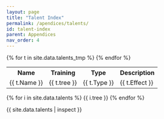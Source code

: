 ```yaml
---
layout: page
title: "Talent Index"
permalink: /apendices/talents/
id: talent-index
parent: Appendices
nav_order: 4
---
```


<table>
    <tr>
        <th>Name</th>
        <th>Training</th>
        <th>Type</th>
        <th>Description</th>
    </tr>
{% for t in site.data.talents_tmp %}
    <tr>
        <td>
        {{ t.Name }}
        </td>
        <td>
        {{ t.tree }}
        </td>
        <td>
        {{ t.Type }}
        </td>
        <td>
        {{ t.Effect }}
        </td>
    </tr>
{% endfor %}

</table>
<p>
{% for i in site.data.talents %}
    {{ i.tree }}
{% endfor %}
</p>

<p>
    {{ site.data.talents | inspect }}
</p>
